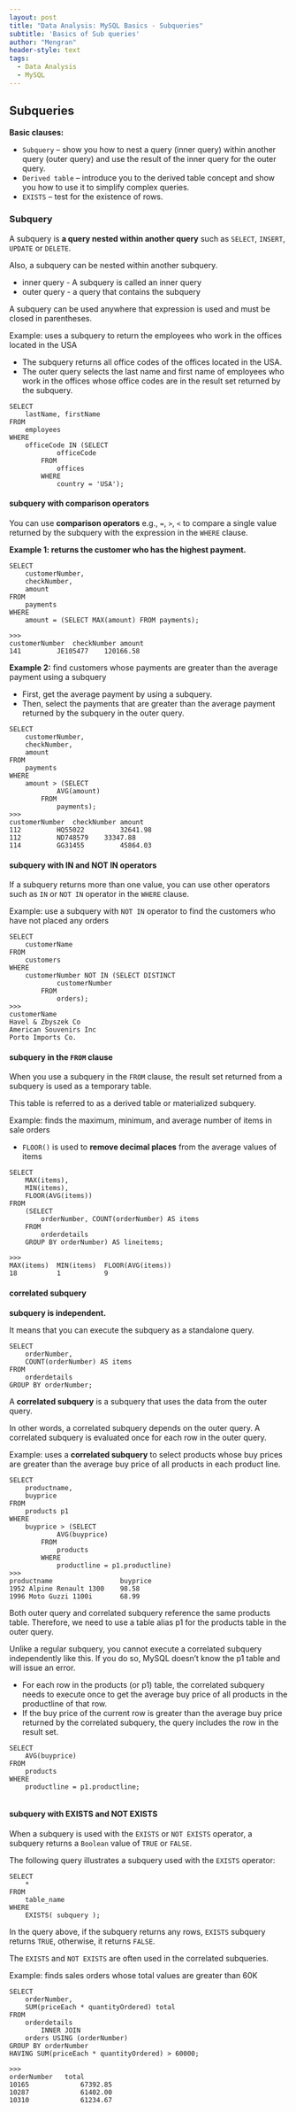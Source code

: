 ```yaml
---
layout: post
title: "Data Analysis: MySQL Basics - Subqueries"
subtitle: 'Basics of Sub queries'
author: "Mengran"
header-style: text
tags:
  - Data Analysis
  - MySQL
---
```


## Subqueries

**Basic clauses:**
- `Subquery` – show you how to nest a query (inner query) within another query (outer query) and use the result of the inner query for the outer query.
- `Derived table` – introduce you to the derived table concept and show you how to use it to simplify complex queries.
- `EXISTS` – test for the existence of rows.

### Subquery

A subquery is **a query nested within another query** such as `SELECT`, `INSERT`, `UPDATE` or `DELETE`. 

Also, a subquery can be nested within another subquery.
- inner query - A subquery is called an inner query 
- outer query - a query that contains the subquery

A subquery can be used anywhere that expression is used and must be closed in parentheses.

Example: uses a subquery to return the employees who work in the offices located in the USA
- The subquery returns all office codes of the offices located in the USA.
- The outer query selects the last name and first name of employees who work in the offices whose office codes are in the result set returned by the subquery.

```vim
SELECT 
    lastName, firstName
FROM
    employees
WHERE
    officeCode IN (SELECT 
            officeCode
        FROM
            offices
        WHERE
            country = 'USA');

```

#### subquery with comparison operators

You can use **comparison operators** e.g., `=`, `>`, `<` to compare a single value returned by the subquery with the expression in the `WHERE` clause.

**Example 1: returns the customer who has the highest payment.**
```vim
SELECT 
    customerNumber, 
    checkNumber, 
    amount
FROM
    payments
WHERE
    amount = (SELECT MAX(amount) FROM payments);
    
>>>
customerNumber	checkNumber	amount
141	        JE105477	120166.58
```

**Example 2:** find customers whose payments are greater than the average payment using a subquery
- First, get the average payment by using a subquery.
- Then, select the payments that are greater than the average payment returned by the subquery in the outer query.

```vim
SELECT 
    customerNumber, 
    checkNumber, 
    amount
FROM
    payments
WHERE
    amount > (SELECT 
            AVG(amount)
        FROM
            payments);
>>>
customerNumber	checkNumber	amount
112	        HQ55022	        32641.98
112	        ND748579	33347.88
114	        GG31455	        45864.03
```

#### subquery with IN and NOT IN operators

If a subquery returns more than one value, you can use other operators such as `IN` or `NOT IN` operator in the `WHERE` clause.

Example: use a subquery with `NOT IN` operator to find the customers who have not placed any orders

```vim
SELECT 
    customerName
FROM
    customers
WHERE
    customerNumber NOT IN (SELECT DISTINCT
            customerNumber
        FROM
            orders);
>>>
customerName
Havel & Zbyszek Co
American Souvenirs Inc
Porto Imports Co.
```

#### subquery in the `FROM` clause

When you use a subquery in the `FROM` clause, the result set returned from a subquery is used as a temporary table. 

This table is referred to as a derived table or materialized subquery.

Example: finds the maximum, minimum, and average number of items in sale orders
- `FLOOR()` is used to **remove decimal places** from the average values of items

```vim
SELECT 
    MAX(items), 
    MIN(items), 
    FLOOR(AVG(items))
FROM
    (SELECT 
        orderNumber, COUNT(orderNumber) AS items
    FROM
        orderdetails
    GROUP BY orderNumber) AS lineitems;
    
>>>
MAX(items)	MIN(items)	FLOOR(AVG(items))
18	        1	        9
```

#### correlated subquery

**subquery is independent.** 

It means that you can execute the subquery as a standalone query.

```vim
SELECT 
    orderNumber, 
    COUNT(orderNumber) AS items
FROM
    orderdetails
GROUP BY orderNumber;

```

A **correlated subquery** is a subquery that uses the data from the outer query. 

In other words, a correlated subquery depends on the outer query. A correlated subquery is evaluated once for each row in the outer query.

Example: uses a **correlated subquery** to select products whose buy prices are greater than the average buy price of all products in each product line.

```vim
SELECT 
    productname, 
    buyprice
FROM
    products p1
WHERE
    buyprice > (SELECT 
            AVG(buyprice)
        FROM
            products
        WHERE
            productline = p1.productline)
>>>
productname	                buyprice
1952 Alpine Renault 1300	98.58
1996 Moto Guzzi 1100i	    68.99
```

Both outer query and correlated subquery reference the same products table. Therefore, we need to use a table alias p1 for the products table in the outer query.

Unlike a regular subquery, you cannot execute a correlated subquery independently like this. If you do so, MySQL doesn’t know the p1 table and will issue an error.
- For each row in the products (or p1) table, the correlated subquery needs to execute once to get the average buy price of all products in the productline of that row.
- If the buy price of the current row is greater than the average buy price returned by the correlated subquery, the query includes the row in the result set.

```vim
SELECT 
    AVG(buyprice)
FROM
    products
WHERE
    productline = p1.productline;
    
```

#### subquery with EXISTS and NOT EXISTS

When a subquery is used with the `EXISTS` or `NOT EXISTS` operator, a subquery returns a `Boolean` value of `TRUE` or `FALSE`. 

The following query illustrates a subquery used with the `EXISTS` operator:

```vim
SELECT 
    *
FROM
    table_name
WHERE
    EXISTS( subquery );
```

In the query above, if the subquery returns any rows, `EXISTS` subquery returns `TRUE`, otherwise, it returns `FALSE`.

The `EXISTS` and `NOT EXISTS` are often used in the correlated subqueries.

Example: finds sales orders whose total values are greater than 60K

```vim
SELECT 
    orderNumber, 
    SUM(priceEach * quantityOrdered) total
FROM
    orderdetails
        INNER JOIN
    orders USING (orderNumber)
GROUP BY orderNumber
HAVING SUM(priceEach * quantityOrdered) > 60000;

>>>
orderNumber	  total
10165	          67392.85
10287	          61402.00
10310	          61234.67
```














